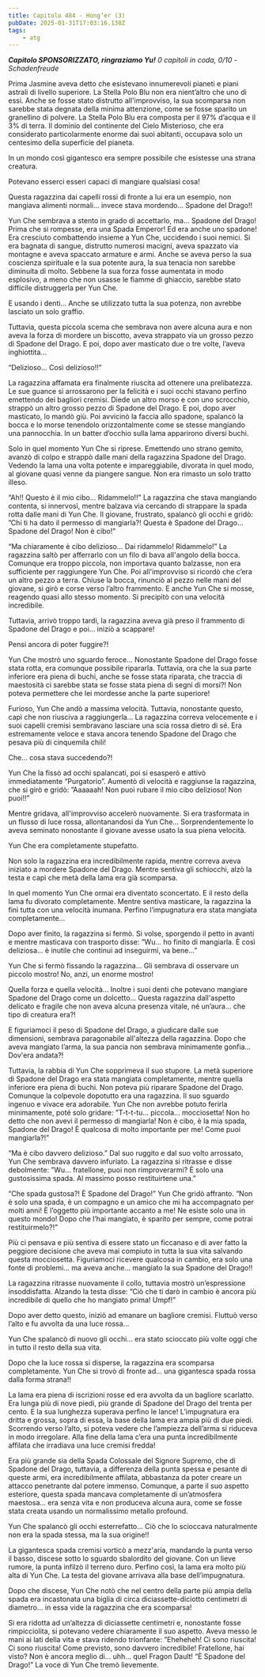 ```yaml
---
title: Capitolo 484 - Hong’er (3)
pubDate: 2025-01-31T17:03:16.138Z
tags:
    - atg
---
```



<em><strong>Capitolo SPONSORIZZATO, ringraziamo Yu!</strong>
0 capitoli in coda, 0/10
-Schadenfreude</em>


Prima Jasmine aveva detto che esistevano innumerevoli pianeti e piani astrali di livello superiore. La Stella Polo Blu non era nient’altro che uno di essi. Anche se fosse stato distrutto all'improvviso, la sua scomparsa non sarebbe stata degnata della minima attenzione, come se fosse sparito un granellino di polvere. La Stella Polo Blu era composta per il 97% d’acqua e il 3% di terra. Il dominio del continente del Cielo Misterioso, che era considerato particolarmente enorme dai suoi abitanti, occupava solo un centesimo della superficie del pianeta.


In un mondo così gigantesco era sempre possibile che esistesse una strana creatura.


Potevano esserci esseri capaci di mangiare qualsiasi cosa!


Questa ragazzina dai capelli rossi di fronte a lui era un esempio, non mangiava alimenti normali... invece stava mordendo... Spadone del Drago!!


Yun Che sembrava a stento in grado di accettarlo, ma... Spadone del Drago! Prima che si rompesse, era una Spada Emperor! Ed era anche uno spadone! Era cresciuto combattendo insieme a Yun Che, uccidendo i suoi nemici. Si era bagnata di sangue, distrutto numerosi macigni, aveva spazzato via montagne e aveva spaccato armature e armi. Anche se aveva perso la sua coscienza spirituale e la sua potente aura, la sua tenacia non sarebbe diminuita di molto. Sebbene la sua forza fosse aumentata in modo esplosivo, a meno che non usasse le fiamme di ghiaccio, sarebbe stato difficile distruggerla per Yun Che.


E usando i denti... Anche se utilizzato tutta la sua potenza, non avrebbe lasciato un solo graffio.


Tuttavia, questa piccola scema che sembrava non avere alcuna aura e non aveva la forza di mordere un biscotto, aveva strappato via un grosso pezzo di Spadone del Drago. E poi, dopo aver masticato due o tre volte, l’aveva inghiottita...


“Delizioso... Così delizioso!!”


La ragazzina affamata era finalmente riuscita ad ottenere una prelibatezza. Le sue guance si arrossarono per la felicità e i suoi occhi stavano perfino emettendo dei bagliori cremisi. Diede un altro morso e con uno scrocchio, strappò un altro grosso pezzo di Spadone del Drago. E poi, dopo aver masticato, lo mandò giù. Poi avvicinò la faccia allo spadone, spalancò la bocca e lo morse tenendolo orizzontalmente come se stesse mangiando una pannocchia. In un batter d’occhio sulla lama apparirono diversi buchi.


Solo in quel momento Yun Che si riprese. Emettendo uno strano gemito, avanzò di colpo e strappò dalle mani della ragazzina Spadone del Drago. Vedendo la lama una volta potente e impareggiabile, divorata in quel modo, al giovane quasi venne da piangere sangue.
Non era rimasto un solo tratto illeso.


“Ah!! Questo è il mio cibo... Ridammelo!!” La ragazzina che stava mangiando contenta, si innervosì, mentre balzava via cercando di strappare la spada rotta dalle mani di Yun Che. Il giovane, frustrato, spalancò gli occhi e gridò: ”Chi ti ha dato il permesso di mangiarla?! Questa è Spadone del Drago... Spadone del Drago! Non è cibo!”


“Ma chiaramente è cibo delizioso... Dai ridammelo! Ridammelo!” La ragazzina saltò per afferrarlo con un filo di bava all'angolo della bocca. Comunque era troppo piccola, non importava quanto balzasse, non era sufficiente per raggiungere Yun Che. Poi all'improvviso si ricordò che c’era un altro pezzo a terra. Chiuse la bocca, rinunciò al pezzo nelle mani del giovane, si girò e corse verso l’altro frammento. E anche Yun Che si mosse, reagendo quasi allo stesso momento. Si precipitò con una velocità incredibile.


Tuttavia, arrivò troppo tardi, la ragazzina aveva già preso il frammento di Spadone del Drago e poi... iniziò a scappare!


Pensi ancora di poter fuggire?!


Yun Che mostrò uno sguardo feroce... Nonostante Spadone del Drago fosse stata rotta, era comunque possibile ripararla. Tuttavia, ora che la sua parte inferiore era piena di buchi, anche se fosse stata riparata, che traccia di maestosità ci sarebbe stata se fosse stata piena di segni di morsi?! Non poteva permettere che lei mordesse anche la parte superiore!


Furioso, Yun Che andò a massima velocità. Tuttavia, nonostante questo, capì che non riusciva a raggiungerla... La ragazzina correva velocemente e i suoi capelli cremisi sembravano lasciare una scia rossa dietro di sé. Era estremamente veloce e stava ancora tenendo Spadone del Drago che pesava più di cinquemila chili!


Che… cosa stava succedendo?!


Yun Che la fissò ad occhi spalancati, poi si esasperò e attivò immediatamente “Purgatorio”. Aumentò di velocità e raggiunse la ragazzina, che si girò e gridò: ”Aaaaaah! Non puoi rubare il mio cibo delizioso! Non puoi!!”


Mentre gridava, all'improvviso accelerò nuovamente. Si era trasformata in un flusso di luce rossa, allontanandosi da Yun Che... Sorprendentemente lo aveva seminato nonostante il giovane avesse usato la sua piena velocità.


Yun Che era completamente stupefatto.


Non solo la ragazzina era incredibilmente rapida, mentre correva aveva iniziato a mordere Spadone del Drago. Mentre sentiva gli schiocchi, alzò la testa e capì che metà della lama era già scomparsa.


In quel momento Yun Che ormai era diventato sconcertato. E il resto della lama fu divorato completamente. Mentre sentiva masticare, la ragazzina la finì tutta con una velocità inumana. Perfino l’impugnatura era stata mangiata completamente…


Dopo aver finito, la ragazzina si fermò. Si volse, sporgendo il petto in avanti e mentre masticava con trasporto disse: ”Wu... ho finito di mangiarla. È così deliziosa... è inutile che continui ad inseguirmi, va bene...”


Yun Che si fermò fissando la ragazzina... Gli sembrava di osservare un piccolo mostro! No, anzi, un enorme mostro!


Quella forza e quella velocità... Inoltre i suoi denti che potevano mangiare Spadone del Drago come un dolcetto... Questa ragazzina dall'aspetto delicato e fragile che non aveva alcuna presenza vitale, né un’aura... che tipo di creatura era?!


E figuriamoci il peso di Spadone del Drago, a giudicare dalle sue dimensioni, sembrava paragonabile all'altezza della ragazzina. Dopo che aveva mangiato l’arma, la sua pancia non sembrava minimamente gonfia... Dov'era andata?!


Tuttavia, la rabbia di Yun Che sopprimeva il suo stupore. La metà superiore di Spadone del Drago era stata mangiata completamente, mentre quella inferiore era piena di buchi. Non poteva più riparare Spadone del Drago. Comunque la colpevole dopotutto era una ragazzina. Il suo sguardo ingenuo e vivace era adorabile. Yun Che non avrebbe potuto ferirla minimamente, poté solo gridare: ”T-t-t-tu... piccola... mocciosetta! Non ho detto che non avevi il permesso di mangiarla! Non è cibo, è la mia spada, Spadone del Drago! È qualcosa di molto importante per me! Come puoi mangiarla?!”


“Ma è cibo davvero delizioso.” Dal suo ruggito e dal suo volto arrossato, Yun Che sembrava davvero infuriato. La ragazzina si ritrasse e disse debolmente: ”Wu... fratellone, puoi non rimproverarmi? È solo una gustosissima spada. Al massimo posso restituirtene una.”


“Che spada gustosa?! È Spadone del Drago!” Yun Che gridò affranto. “Non è solo una spada, è un compagno e un amico che mi ha accompagnato per molti anni! È l’oggetto più importante accanto a me! Ne esiste solo una in questo mondo! Dopo che l’hai mangiato, è sparito per sempre, come potrai restituirmelo?!”


Più ci pensava e più sentiva di essere stato un ficcanaso e di aver fatto la peggiore decisione che aveva mai compiuto in tutta la sua vita salvando questa mocciosetta. Figuriamoci ricevere qualcosa in cambio, era solo una fonte di problemi... ma aveva anche... mangiato la sua Spadone del Drago!!


La ragazzina ritrasse nuovamente il collo, tuttavia mostrò un’espressione insoddisfatta. Alzando la testa disse: ”Ciò che ti darò in cambio è ancora più incredibile di quello che ho mangiato prima! Umpf!”


Dopo aver detto questo, iniziò ad emanare un bagliore cremisi. Fluttuò verso l’alto e fu avvolta da una luce rossa...


Yun Che spalancò di nuovo gli occhi... era stato scioccato più volte oggi che in tutto il resto della sua vita.


Dopo che la luce rossa si disperse, la ragazzina era scomparsa completamente. Yun Che si trovò di fronte ad... una gigantesca spada rossa dalla forma strana!!


La lama era piena di iscrizioni rosse ed era avvolta da un bagliore scarlatto. Era lunga più di nove piedi, più grande di Spadone del Drago del trenta per cento. E la sua lunghezza superava perfino le lance! L’impugnatura era dritta e grossa, sopra di essa, la base della lama era ampia più di due piedi. Scorrendo verso l’alto, si poteva vedere che l’ampiezza dell’arma si riduceva in modo irregolare. Alla fine della lama c’era una punta incredibilmente affilata che irradiava una luce cremisi fredda!


Era più grande sia della Spada Colossale del Signore Supremo, che di Spadone del Drago, tuttavia, a differenza della punta spessa e pesante di queste armi, era incredibilmente affilata, abbastanza da poter creare un attacco penetrante dal potere immenso.
Comunque, a parte il suo aspetto esteriore, questa spada mancava completamente di un’atmosfera maestosa... era senza vita e non produceva alcuna aura, come se fosse stata creata usando un normalissimo metallo profound.


Yun Che spalancò gli occhi esterrefatto... Ciò che lo scioccava naturalmente non era la spada stessa, ma la sua origine!!


La gigantesca spada cremisi vorticò a mezz'aria, mandando la punta verso il basso, discese sotto lo sguardo sbalordito del giovane. Con un lieve rumore, la punta infilzò il terreno duro. Perfino così, la lama era molto più alta di Yun Che. La testa del giovane arrivava alla base dell’impugnatura.


Dopo che discese, Yun Che notò che nel centro della parte più ampia della spada era incastonata una biglia di circa diciassette-diciotto centimetri di diametro... in essa vide la ragazzina che era scomparsa!


Si era ridotta ad un’altezza di diciassette centimetri e, nonostante fosse rimpicciolita, si potevano vedere chiaramente il suo aspetto. Aveva messo le mani ai lati della vita e stava ridendo trionfante: ”Eheheheh! Ci sono riuscita! Ci sono riuscita! Come previsto, sono davvero incredibile! Fratellone, hai visto? Non è ancora meglio di... uhh... quel Fragon Dault!
“È Spadone del Drago!” La voce di Yun Che tremò lievemente.
                                


                                



